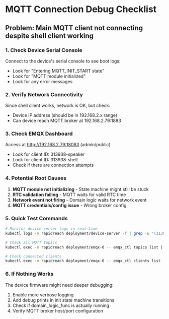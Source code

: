 # MQTT Connection Debug Checklist

## Problem: Main MQTT client not connecting despite shell client working

### 1. Check Device Serial Console
Connect to the device's serial console to see boot logs:
- Look for "Entering MQTT_INIT_START state"
- Look for "MQTT module initialized" 
- Look for any error messages

### 2. Verify Network Connectivity
Since shell client works, network is OK, but check:
- Device IP address (should be in 192.168.2.x range)
- Can device reach MQTT broker at 192.168.2.79:1883

### 3. Check EMQX Dashboard
Access at http://192.168.2.79:18083 (admin/public)
- Look for client ID: 313938-speaker
- Look for client ID: 313938-shell
- Check if there are connection attempts

### 4. Potential Root Causes
1. **MQTT module not initializing** - State machine might still be stuck
2. **RTC validation failing** - MQTT waits for valid RTC time
3. **Network event not firing** - Domain logic waits for network event
4. **MQTT credentials/config issue** - Wrong broker config

### 5. Quick Test Commands
```bash
# Monitor device server logs in real-time
kubectl logs -n rapidreach deployment/device-server -f | grep -E "(313938|heartbeat|Device)"

# Check all MQTT topics
kubectl exec -n rapidreach deployment/emqx-0 -- emqx_ctl topics list | grep 313938

# Check connected clients
kubectl exec -n rapidreach deployment/emqx-0 -- emqx_ctl clients list | grep 313938
```

### 6. If Nothing Works
The device firmware might need deeper debugging:
1. Enable more verbose logging
2. Add debug prints in init state machine transitions
3. Check if domain_logic_func is actually running
4. Verify MQTT broker host/port configuration
